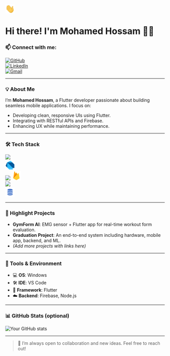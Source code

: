 <img width="30px" style="vertical-align:middle;" src="https://raw.githubusercontent.com/ABSphreak/ABSphreak/master/gifs/Hi.gif">
<h1>Hi there! I'm <strong>Mohamed Hossam</strong> 👋🏼</h1>

### 📫 Connect with me:
[![GitHub](http://img.shields.io/badge/-GitHub-black?style=flat-square&logo=github)](https://github.com/YourUsername)  
[![LinkedIn](https://img.shields.io/badge/-LinkedIn-blue?style=flat-square&logo=linkedin)](https://www.linkedin.com/in/YourLinkedIn/)  
[![Gmail](https://img.shields.io/badge/-Gmail-d14836?style=flat-square&logo=gmail)](mailto:your.email@example.com)

---

### 💡 About Me
I’m **Mohamed Hossam**, a Flutter developer passionate about building seamless mobile applications. I focus on:
- Developing clean, responsive UIs using Flutter.
- Integrating with RESTful APIs and Firebase.
- Enhancing UX while maintaining performance.

---

### 🛠 Tech Stack
<code><img height="30" src="https://upload.wikimedia.org/wikipedia/commons/1/17/Google-flutter-logo.png"></code>  
<code><img height="30" src="https://raw.githubusercontent.com/github/explore/80688e429a7d4ef2fca1e82350fe8e3517d3494d/topics/dart/dart.png"></code>  
<code><img height="30" src="https://avatars.githubusercontent.com/u/9950313?s=200&v=4"></code> <!-- Node.js -->
<code><img height="30" src="https://raw.githubusercontent.com/github/explore/80688e429a7d4ef2fca1e82350fe8e3517d3494d/topics/firebase/firebase.png"></code>  
<code><img height="30" src="https://raw.githubusercontent.com/github/explore/80688e429a7d4ef2fca1e82350fe8e3517d3494d/topics/rest/rest.png"></code>  
<code><img height="30" src="https://raw.githubusercontent.com/github/explore/80688e429a7d4ef2fca1e82350fe8e3517d3494d/topics/sql/sql.png"></code>  

---

### 🚀 Highlight Projects
- **GymForm AI**: EMG sensor + Flutter app for real-time workout form evaluation.
- **Graduation Project**: An end-to-end system including hardware, mobile app, backend, and ML.
- *(Add more projects with links here)*

---

### 🧰 Tools & Environment
- 💻 **OS**: Windows  
- 🛠 **IDE**: VS Code  
- 📱 **Framework**: Flutter  
- ☁️ **Backend**: Firebase, Node.js

---

### 📊 GitHub Stats (optional)
![Your GitHub stats](https://github-readme-stats.vercel.app/api?username=YourUsername&show_icons=true&theme=radical)

---

> 🚀 I’m always open to collaboration and new ideas. Feel free to reach out!
